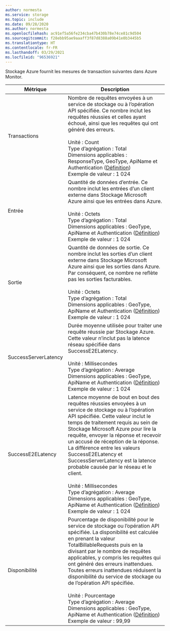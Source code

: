 ```yaml
---
author: normesta
ms.service: storage
ms.topic: include
ms.date: 09/28/2020
ms.author: normesta
ms.openlocfilehash: ac91ef5a56fe234cba47b430b78e74ce81c9d504
ms.sourcegitcommit: f28ebb95ae9aaaff3f87d8388a09b41e0b3445b5
ms.translationtype: HT
ms.contentlocale: fr-FR
ms.lasthandoff: 03/29/2021
ms.locfileid: "96536921"
---
```

Stockage Azure fournit les mesures de transaction suivantes dans Azure Monitor.

| Métrique | Description |
| ------------------- | ----------------- |
| Transactions | Nombre de requêtes envoyées à un service de stockage ou à l’opération API spécifiée. Ce nombre inclut les requêtes réussies et celles ayant échoué, ainsi que les requêtes qui ont généré des erreurs. <br/><br/> Unité : Count <br/> Type d’agrégation : Total <br/> Dimensions applicables : ResponseType, GeoType, ApiName et Authentication ([Définition](#metrics-dimensions))<br/> Exemple de valeur : 1 024 |
| Entrée | Quantité de données d’entrée. Ce nombre inclut les entrées d’un client externe dans Stockage Microsoft Azure ainsi que les entrées dans Azure. <br/><br/> Unité : Octets <br/> Type d’agrégation : Total <br/> Dimensions applicables : GeoType, ApiName et Authentication ([Définition](#metrics-dimensions)) <br/> Exemple de valeur : 1 024 |
| Sortie | Quantité de données de sortie. Ce nombre inclut les sorties d’un client externe dans Stockage Microsoft Azure ainsi que les sorties dans Azure. Par conséquent, ce nombre ne reflète pas les sorties facturables. <br/><br/> Unité : Octets <br/> Type d’agrégation : Total <br/> Dimensions applicables : GeoType, ApiName et Authentication ([Définition](#metrics-dimensions)) <br/> Exemple de valeur : 1 024 |
| SuccessServerLatency | Durée moyenne utilisée pour traiter une requête réussie par Stockage Azure. Cette valeur n’inclut pas la latence réseau spécifiée dans SuccessE2ELatency. <br/><br/> Unité : Millisecondes <br/> Type d’agrégation : Average <br/> Dimensions applicables : GeoType, ApiName et Authentication ([Définition](#metrics-dimensions)) <br/> Exemple de valeur : 1 024 |
| SuccessE2ELatency | Latence moyenne de bout en bout des requêtes réussies envoyées à un service de stockage ou à l’opération API spécifiée. Cette valeur inclut le temps de traitement requis au sein de Stockage Microsoft Azure pour lire la requête, envoyer la réponse et recevoir un accusé de réception de la réponse. La différence entre les valeurs SuccessE2ELatency et SuccessServerLatency est la latence probable causée par le réseau et le client.<br/><br/> Unité : Millisecondes <br/> Type d’agrégation : Average <br/> Dimensions applicables : GeoType, ApiName et Authentication ([Définition](#metrics-dimensions)) <br/> Exemple de valeur : 1 024 |
| Disponibilité | Pourcentage de disponibilité pour le service de stockage ou l’opération API spécifiée. La disponibilité est calculée en prenant la valeur TotalBillableRequests puis en la divisant par le nombre de requêtes applicables, y compris les requêtes qui ont généré des erreurs inattendues. Toutes erreurs inattendues réduisent la disponibilité du service de stockage ou de l’opération API spécifiée. <br/><br/> Unité : Pourcentage <br/> Type d’agrégation : Average <br/> Dimensions applicables : GeoType, ApiName et Authentication ([Définition](#metrics-dimensions)) <br/> Exemple de valeur : 99,99 |
